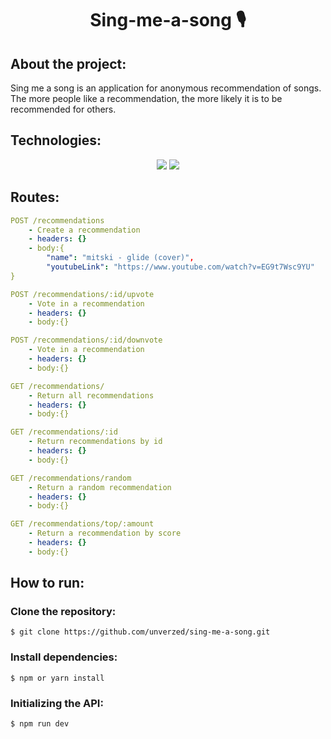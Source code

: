 <div align="center">
<h1>Sing-me-a-song 🎙️</h1>
</div>

<h2>About the project:</h2>
Sing me a song is an application for anonymous recommendation of songs. The more people like a recommendation, the more likely it is to be recommended for others.


<h2>Technologies:</h2>
<div align="center">
<img src="https://img.shields.io/badge/-cypress-%23E5E5E5?style=for-the-badge&logo=cypress&logoColor=058a5e">
<img src="https://img.shields.io/badge/-jest-%23C21325?style=for-the-badge&logo=jest&logoColor=white">
</div>

<h2>Routes:</h2>

```yml 
POST /recommendations
    - Create a recommendation
    - headers: {}
    - body:{
        "name": "mitski - glide (cover)",
        "youtubeLink": "https://www.youtube.com/watch?v=EG9t7Wsc9YU" 
} 
```

```yml 
POST /recommendations/:id/upvote
    - Vote in a recommendation
    - headers: {}
    - body:{} 
```

```yml 
POST /recommendations/:id/downvote
    - Vote in a recommendation
    - headers: {}
    - body:{} 
```

```yml 
GET /recommendations/
    - Return all recommendations
    - headers: {}
    - body:{} 
```

```yml 
GET /recommendations/:id
    - Return recommendations by id
    - headers: {}
    - body:{} 
```

```yml 
GET /recommendations/random
    - Return a random recommendation
    - headers: {}
    - body:{} 
```

```yml 
GET /recommendations/top/:amount
    - Return a recommendation by score
    - headers: {}
    - body:{} 
```

<h2>How to run:</h2>

<h3>Clone the repository:</h3>

```
$ git clone https://github.com/unverzed/sing-me-a-song.git
```
<h3>Install dependencies:</h3>

```
$ npm or yarn install
```
<h3>Initializing the API:</h3>

```
$ npm run dev
```

